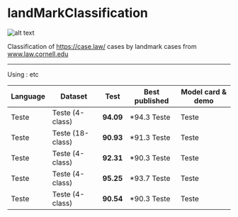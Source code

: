 # landMarkClassification
![alt text](logo.png)

Classification of https://case.law/ cases by landmark cases from www.law.cornell.edu

---

Using : etc

| Language | Dataset | Test | Best published | Model card & demo
|  ---  | ----------- | ---------------- | ------------- | ------------- |
| Teste | Teste (4-class)   |  **94.09**  | *94.3 Teste  | Teste
| Teste | Teste (18-class)  |  **90.93**  | *91.3 Teste | Teste
| Teste  | Teste (4-class)   |  **92.31**  | *90.3 Teste  | Teste
| Teste  | Teste  (4-class)  |  **95.25**  | *93.7 Teste  | Teste
| Teste  | Teste (4-class)   |  **90.54** | *90.3 Teste  | Teste
